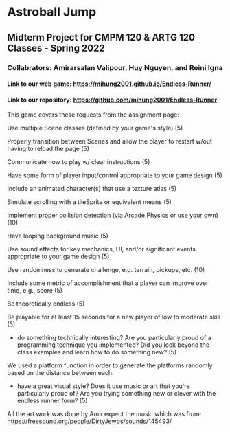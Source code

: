 # Astroball Jump

## Midterm Project for CMPM 120 & ARTG 120 Classes - Spring 2022

### Collabrators: Amirarsalan Valipour, Huy Nguyen, and Reini Igna 

#### Link to our web game: https://mihung2001.github.io/Endless-Runner/

#### Link to our repository: https://github.com/mihung2001/Endless-Runner

This game covers these requests from the assignment page:  

Use multiple Scene classes (defined by your game's style) (5)

Properly transition between Scenes and allow the player to restart w/out having to reload the page (5)

Communicate how to play w/ clear instructions (5)

Have some form of player input/control appropriate to your game design (5)

Include an animated character(s) that use a texture atlas (5)

Simulate scrolling with a tileSprite or equivalent means (5)

Implement proper collision detection (via Arcade Physics or use your own) (10)

Have looping background music (5)

Use sound effects for key mechanics, UI, and/or significant events appropriate to your game design (5)

Use randomness to generate challenge, e.g. terrain, pickups, etc. (10)

Include some metric of accomplishment that a player can improve over time, e.g., score (5)

Be theoretically endless (5)

Be playable for at least 15 seconds for a new player of low to moderate skill (5)

- do something technically interesting? Are you particularly proud of a programming technique you implemented? Did you look beyond the class examples and learn how to do something new? (5)

We used a platform function in order to generate the platforms randomly based on the distance between each.

- have a great visual style? Does it use music or art that you're particularly proud of? Are you trying something new or clever with the endless runner form? (5)

All the art work was done by Amir expect the music which was from: https://freesound.org/people/DirtyJewbs/sounds/145493/


